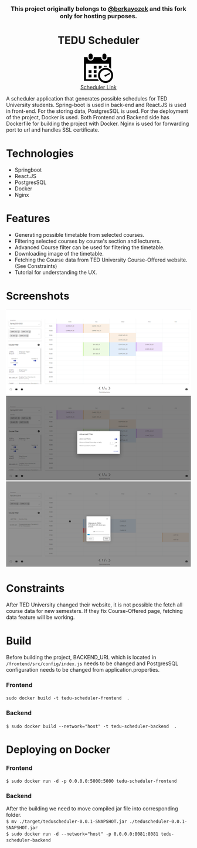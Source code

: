 <div align="center">
    <h3>This project originally belongs to <a href="https://github.com/berkayozek/">@berkayozek</a> and this fork only for hosting purposes.</h3>
</div>
<div align="center">
    <h1>TEDU Scheduler</h1>
    <img src="/front-end/public/logo512.png" alt="Logo" width="80" height="80">
    <br>
    <a href="https://emreoyun.tk/apps/teduscheduler">Scheduler Link</a>
</div>

A scheduler application that generates possible schedules for TED University students.
Spring-boot is used in back-end and React.JS is used in front-end. 
For the storing data, PostgresSQL is used. 
For the deployment of the project, Docker is used. 
Both Frontend and Backend side has Dockerfile for building the project with Docker.
Nginx is used for forwarding port to url and handles SSL certificate.

# Technologies
- Springboot
- React.JS
- PostgresSQL
- Docker
- Nginx

# Features
- Generating possible timetable from selected courses.
- Filtering selected courses by course's section and lecturers.
- Advanced Course filter can be used for filtering the timetable.
- Downloading image of the timetable.
- Fetching the Course data from TED University Course-Offered website. (See Constraints)
- Tutorial for understanding the UX.

# Screenshots
![Home Page Screenshot](./front-end/public/Screenshot-1.png)
![Advanced Course Filter Screenshot](./front-end/public/Screenshot-2.png)
![Tutorial Screenshot](./front-end/public/Screenshot-3.png)

# Constraints
After TED University changed their website, it is not possible the fetch all course data for new semesters. If they fix Course-Offered page, fetching data feature will be working. 

# Build
Before building the project, BACKEND_URL which is located in `/frontend/src/config/index.js` needs to be changed and PostgresSQL configuration needs to be changed from application.properties.

### Frontend
`sudo docker build -t tedu-scheduler-frontend  .`

### Backend
`$ sudo docker build --network="host" -t tedu-scheduler-backend  .`

# Deploying on Docker
### Frontend
`$ sudo docker run -d -p 0.0.0.0:5000:5000 tedu-scheduler-frontend`

### Backend
After the building we need to move compiled jar file into corresponding folder.
<br />
`$ mv ./target/teduscheduler-0.0.1-SNAPSHOT.jar ./teduscheduler-0.0.1-SNAPSHOT.jar`
<br />
`$ sudo docker run -d --network="host" -p 0.0.0.0:8081:8081 tedu-scheduler-backend`
